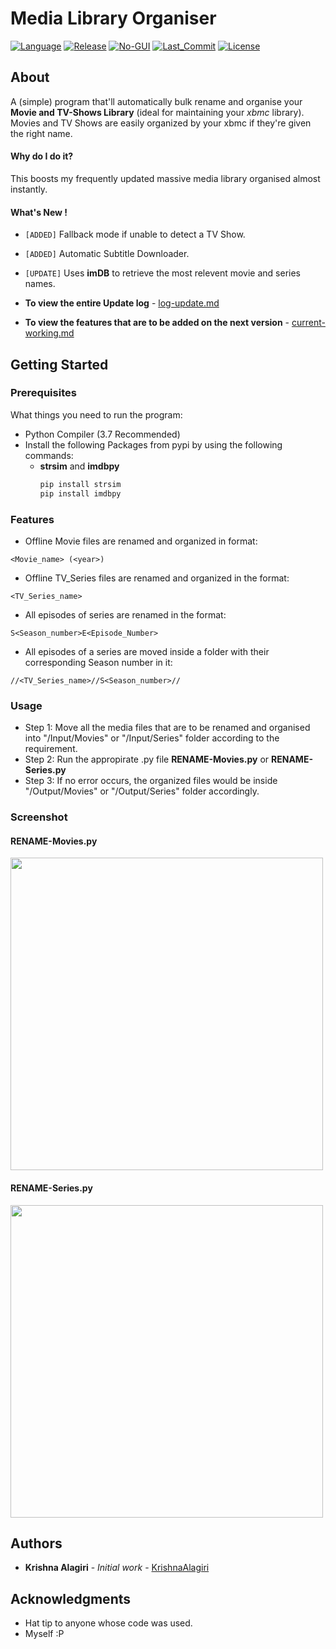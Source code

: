 # Media Library Organiser
[![Language](https://img.shields.io/badge/language-python-blue.svg?style=flat)](https://www.python.org)
[![Release](https://img.shields.io/badge/release-v1.3.0--a1-orange.svg?style=flat)](https://github.com/KrishnaAlagiri/Media-Library-Organiser/releases/tag/v1.3-a1)
[![No-GUI](https://img.shields.io/badge/No--GUI-yellowgreen.svg)](#media-library-organiser)
[![Last_Commit](https://img.shields.io/github/last-commit/KrishnaAlagiri/Media-Library-Organiser.svg)](https://github.com/KrishnaAlagiri/Potential-Waffle/commits/master)
[![License](https://img.shields.io/github/license/KrishnaAlagiri/Media-Library-Organiser.svg?color=blue)](/LICENSE)

## About
A (simple) program that'll automatically bulk rename and organise your **Movie and TV-Shows Library** (ideal for maintaining your *xbmc* library). Movies and TV Shows are easily organized by your xbmc if they're given the right name.
#### Why do I do it?
This boosts my frequently updated massive media library organised almost instantly.
#### What's New !
* `[ADDED]` Fallback mode if unable to detect a TV Show.
* `[ADDED]` Automatic Subtitle Downloader.
* `[UPDATE]` Uses **imDB** to retrieve the most relevent movie and series names.


* **To view the entire Update log** - [log-update.md](https://github.com/KrishnaAlagiri/Media-Library-Organiser/blob/master/log-update.md)
* **To view the features that are to be added on the next version** - [current-working.md](https://github.com/KrishnaAlagiri/Media-Library-Organiser/blob/master/current-working.md)


## Getting Started
### Prerequisites
What things you need to run the program:
- Python Compiler (3.7 Recommended)
- Install the following Packages from pypi by using the following commands:
  - **strsim** and **imdbpy**
    ```bash
    pip install strsim
    pip install imdbpy
    ```

### Features
-  Offline Movie files are renamed and organized in format:
```
<Movie_name> (<year>)
```

- Offline TV_Series files are renamed and organized in the format:
```
<TV_Series_name>
```

- All episodes of series are renamed in the format:
```
S<Season_number>E<Episode_Number>
```

- All episodes of a series are moved inside a folder with their corresponding Season number in it:
```
//<TV_Series_name>//S<Season_number>//
```

### Usage
* Step 1: Move all the media files that are to be renamed and organised into "/Input/Movies" or "/Input/Series" folder according to the requirement.
* Step 2: Run the appropirate .py file **RENAME-Movies.py** or **RENAME-Series.py**
* Step 3: If no error occurs, the organized files would be inside "/Output/Movies" or "/Output/Series" folder accordingly.
### Screenshot
#### RENAME-Movies.py
<img src="https://github.com/KrishnaAlagiri/Media-Library-Organiser/raw/master/Screenshots/Movies%20-%20Before%20and%20After.PNG" width="500"/>

#### RENAME-Series.py
<img src="https://github.com/KrishnaAlagiri/Media-Library-Organiser/raw/master/Screenshots/TV%20Shows%20-%20Before%20and%20After.PNG" width="500"/>

## Authors
* **Krishna Alagiri** - *Initial work* - [KrishnaAlagiri](https://github.com/KrishnaAlagiri/)

## Acknowledgments
* Hat tip to anyone whose code was used.
* Myself :P

